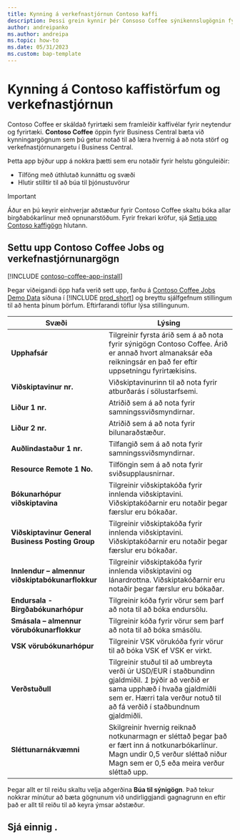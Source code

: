 ```yaml
---
title: Kynning á verkefnastjórnun Contoso kaffi
description: Þessi grein kynnir þér Consoso Coffee sýnikennslugögnin fyrir störf og verkefnastjórnun.
author: andreipanko
ms.author: andreipa
ms.topic: how-to
ms.date: 05/31/2023
ms.custom: bap-template
---
```


# Kynning á Contoso kaffistörfum og verkefnastjórnun

Contoso Coffee er skáldað fyrirtæki sem framleiðir kaffivélar fyrir neytendur og fyrirtæki.  **Contoso Coffee** öppin fyrir Business Central bæta við kynningargögnum sem þú getur notað til að læra hvernig á að nota störf og verkefnastjórnunargetu í Business Central.

Þetta app býður upp á nokkra þætti sem eru notaðir fyrir helstu gönguleiðir:

- Tilföng með úthlutað kunnáttu og svæði
- Hlutir stilltir til að búa til þjónustuvörur

> [!IMPORTANT]
> Áður en þú keyrir einhverjar aðstæður fyrir Contoso Coffee skaltu bóka allar birgðabókarlínur með opnunarstöðum. Fyrir frekari kröfur, sjá [Setja upp Contoso kaffigögn](#set-up-contoso-coffee-jobs-and-project-management-data) hlutann.
>
> 
## Settu upp Contoso Coffee Jobs og verkefnastjórnunargögn

[!INCLUDE [contoso-coffee-app-install](../../includes/contoso-coffee-app-install.md)]

Þegar viðeigandi öpp hafa verið sett upp, farðu á [Contoso Coffee Jobs Demo Data](https://businesscentral.dynamics.com/?page=4767) síðuna í [!INCLUDE [prod_short](../../includes/prod_short.md)] og breyttu sjálfgefnum stillingum til að henta þínum þörfum. Eftirfarandi töflur lýsa stillingunum.  

|Svæði  |Lýsing  |
|---------|---------|
|**Upphafsár** |Tilgreinir fyrsta árið sem á að nota fyrir sýnigögn Contoso Coffee. Árið er annað hvort almanaksár eða reikningsár en það fer eftir uppsetningu fyrirtækisins.|
|**Viðskiptavinur nr.**  |Viðskiptavinurinn til að nota fyrir atburðarás í sölustarfsemi.|
|**Liður 1 nr.**  |Atriðið sem á að nota fyrir samningssviðsmyndirnar.|
|**Liður 2 nr.**  |Atriðið sem á að nota fyrir bilunaraðstæður.|
|**Auðlindastaður 1 nr.**  |Tilfangið sem á að nota fyrir samningssviðsmyndirnar.|
|**Resource Remote 1 No.**  |Tilföngin sem á að nota fyrir sviðsupplausnirnar.|
|**Bókunarhópur viðskiptavina**|Tilgreinir viðskiptakóða fyrir innlenda viðskiptavini. Viðskiptakóðarnir eru notaðir þegar færslur eru bókaðar. |
|**Viðskiptavinur General Business Posting Group**|Tilgreinir viðskiptakóða fyrir innlenda viðskiptavini. Viðskiptakóðarnir eru notaðir þegar færslur eru bókaðar. |
|**Innlendur – almennur viðskiptabókunarflokkur**|Tilgreinir viðskiptakóða fyrir innlenda viðskiptavini og lánardrottna. Viðskiptakóðarnir eru notaðir þegar færslur eru bókaðar. |
|**Endursala - Birgðabókunarhópur**    |Tilgreinir kóða fyrir vörur sem þarf að nota til að bóka endursölu.|
|**Smásala – almennur vörubókunarflokkur**    |Tilgreinir kóða fyrir vörur sem þarf að nota til að bóka smásölu.|
|**VSK vörubókunarhópur**    |Tilgreinir VSK vörukóða fyrir vörur til að bóka VSK ef VSK er virkt.|
|**Verðstuðull**     |Tilgreinir stuðul til að umbreyta verði úr USD/EUR í staðbundinn gjaldmiðil. *1* þýðir að verðið er sama upphæð í hvaða gjaldmiðli sem er. Hærri tala verður notuð til að fá verðið í staðbundnum gjaldmiðli. |
|**Sléttunarnákvæmni**  |Skilgreinir hvernig reiknað notkunarmagn er sléttað þegar það er fært inn á notkunarbókarlínur. Magn undir 0,5 verður sléttað niður Magn sem er 0,5 eða meira verður sléttað upp.|

Þegar allt er til reiðu skaltu velja aðgerðina **Búa til sýnigögn**. Það tekur nokkrar mínútur að bæta gögnunum við undirliggjandi gagnagrunn en eftir það er allt til reiðu til að keyra ýmsar aðstæður.  

## Sjá einnig .
